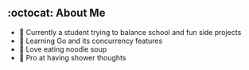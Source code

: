 ## :octocat: About Me

- 🔭 Currently a student trying to balance school and fun side projects
- 🤔 Learning Go and its concurrency features
- 🍜 Love eating noodle soup
- 🚿 Pro at having shower thoughts

<!--
**DennisPing/DennisPing** is a ✨ _special_ ✨ repository because its `README.md` (this file) appears on your GitHub profile.

Here are some ideas to get you started:

- 🔭 I’m currently working on ...
- 🌱 I’m currently learning ...
- 👯 I’m looking to collaborate on ...
- 🤔 I’m looking for help with ...
- 💬 Ask me about ...
- 📫 How to reach me: ...
- 😄 Pronouns: ...
- ⚡ Fun fact: ...
-->

<!-- ## 📈 Stats

[![Top Langs](https://github-readme-stats.vercel.app/api/top-langs/?username=dennisping&theme=nord&langs_count=3)](https://github.com/anuraghazra/github-readme-stats)
 -->
